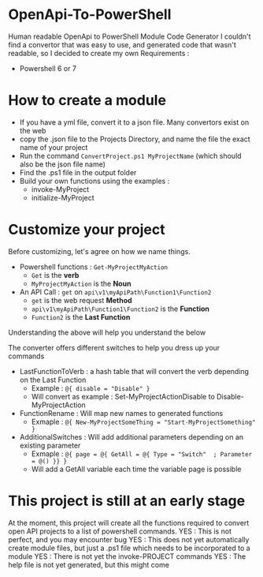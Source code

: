 # OpenApi-To-PowerShell
Human readable OpenApi to PowerShell Module Code Generator
I couldn't find a convertor that was easy to use, and generated code that wasn't readable, so I decided to create my own
Requirements :
* Powershell 6 or 7

# How to create a module
* If you have a yml file, convert it to a json file. Many convertors exist on the web
* copy the .json file to the Projects Directory, and name the file the exact name of your project
* Run the command `ConvertProject.ps1 MyProjectName` (which should also be the json file name)
* Find the .ps1 file in the output folder
* Build your own functions using the examples :
  * invoke-MyProject
  * initialize-MyProject

# Customize your project
Before customizing, let's agree on how we name things.
* Powershell functions : `Get-MyProjectMyAction`
  * `Get` is the **verb**
  * `MyProjectMyAction` is the **Noun**
* An API Call : `get` on `api\v1\myApiPath\Function1\Function2`
  * `get` is the web request **Method**
  * `api\v1\myApiPath\Function1\Function2` is the **Function**
  * `Function2` is the **Last Function**

Understanding the above will help you understand the below

The converter offers different switches to help you dress up your commands
* LastFunctionToVerb : a hash table that will convert the verb depending on the Last Function
  * Example : `@{ disable = "Disable" }`
  * Will convert as example : Set-MyProjectActionDisable to Disable-MyProjectAction
* FunctionRename : Will map new names to generated functions
  * Exmaple : `@{ New-MyProjectSomeThing = "Start-MyProjectSomething" }`
* AdditionalSwitches : Will add additional parameters depending on an existing parameter
  * Exmaple : `@{ page = @{ GetAll = @{ Type = "Switch"  ; Parameter = @() }} }`
  * Will add a GetAll variable each time the variable page is possible

# This project is still at an early stage
At the moment, this project will create all the functions required to convert open API projects to a list of powershell commands.
YES : This is not perfect, and you may encounter bug
YES : This does not yet automatically create module files, but just a .ps1 file which needs to be incorporated to a module
YES : There is not yet the invoke-PROJECT commands
YES : The help file is not yet generated, but this might come


#